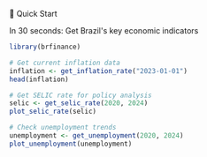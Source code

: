 🎯 Quick Start

In 30 seconds: Get Brazil's key economic indicators

```r
library(brfinance)

# Get current inflation data
inflation <- get_inflation_rate("2023-01-01")
head(inflation)

# Get SELIC rate for policy analysis  
selic <- get_selic_rate(2020, 2024)
plot_selic_rate(selic)

# Check unemployment trends
unemployment <- get_unemployment(2020, 2024)
plot_unemployment(unemployment)
```
